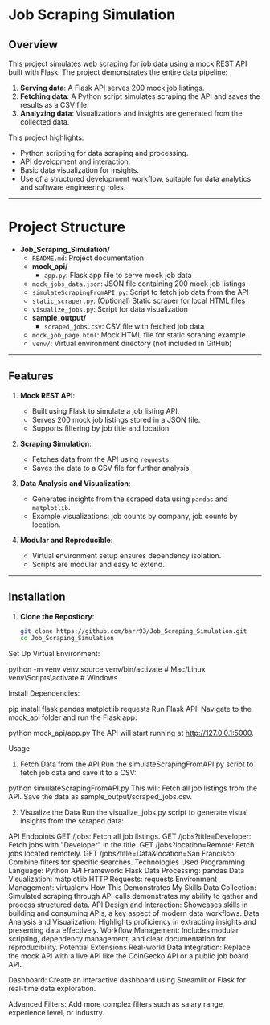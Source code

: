 # **Job Scraping Simulation**

## **Overview**
This project simulates web scraping for job data using a mock REST API built with Flask. The project demonstrates the entire data pipeline:
1. **Serving data**: A Flask API serves 200 mock job listings.
2. **Fetching data**: A Python script simulates scraping the API and saves the results as a CSV file.
3. **Analyzing data**: Visualizations and insights are generated from the collected data.

This project highlights:
- Python scripting for data scraping and processing.
- API development and interaction.
- Basic data visualization for insights.
- Use of a structured development workflow, suitable for data analytics and software engineering roles.

---


# Project Structure

- **Job_Scraping_Simulation/**
  - `README.md`: Project documentation
  - **mock_api/**
    - `app.py`: Flask app file to serve mock job data
  - `mock_jobs_data.json`: JSON file containing 200 mock job listings
  - `simulateScrapingFromAPI.py`: Script to fetch job data from the API
  - `static_scraper.py`: (Optional) Static scraper for local HTML files
  - `visualize_jobs.py`: Script for data visualization
  - **sample_output/**
    - `scraped_jobs.csv`: CSV file with fetched job data
  - `mock_job_page.html`: Mock HTML file for static scraping example
  - `venv/`: Virtual environment directory (not included in GitHub)


---

## **Features**
1. **Mock REST API**:
   - Built using Flask to simulate a job listing API.
   - Serves 200 mock job listings stored in a JSON file.
   - Supports filtering by job title and location.

2. **Scraping Simulation**:
   - Fetches data from the API using `requests`.
   - Saves the data to a CSV file for further analysis.

3. **Data Analysis and Visualization**:
   - Generates insights from the scraped data using `pandas` and `matplotlib`.
   - Example visualizations: job counts by company, job counts by location.

4. **Modular and Reproducible**:
   - Virtual environment setup ensures dependency isolation.
   - Scripts are modular and easy to extend.

---

## **Installation**
1. **Clone the Repository**:
   ```bash
   git clone https://github.com/barr93/Job_Scraping_Simulation.git
   cd Job_Scraping_Simulation
Set Up Virtual Environment:

python -m venv venv
source venv/bin/activate  # Mac/Linux
venv\Scripts\activate     # Windows

Install Dependencies:

pip install flask pandas matplotlib requests
Run Flask API: Navigate to the mock_api folder and run the Flask app:


python mock_api/app.py
The API will start running at http://127.0.0.1:5000.

Usage
1. Fetch Data from the API
Run the simulateScrapingFromAPI.py script to fetch job data and save it to a CSV:


python simulateScrapingFromAPI.py
This will:
Fetch all job listings from the API.
Save the data as sample_output/scraped_jobs.csv.

2. Visualize the Data
Run the visualize_jobs.py script to generate visual insights from the scraped data:


API Endpoints
GET /jobs: Fetch all job listings.
GET /jobs?title=Developer: Fetch jobs with "Developer" in the title.
GET /jobs?location=Remote: Fetch jobs located remotely.
GET /jobs?title=Data&location=San Francisco: Combine filters for specific searches.
Technologies Used
Programming Language: Python
API Framework: Flask
Data Processing: pandas
Data Visualization: matplotlib
HTTP Requests: requests
Environment Management: virtualenv
How This Demonstrates My Skills
Data Collection: Simulated scraping through API calls demonstrates my ability to gather and process structured data.
API Design and Interaction: Showcases skills in building and consuming APIs, a key aspect of modern data workflows.
Data Analysis and Visualization: Highlights proficiency in extracting insights and presenting data effectively.
Workflow Management: Includes modular scripting, dependency management, and clear documentation for reproducibility.
Potential Extensions
Real-world Data Integration: Replace the mock API with a live API like the CoinGecko API or a public job board API.

Dashboard: Create an interactive dashboard using Streamlit or Flask for real-time data exploration.

Advanced Filters: Add more complex filters such as salary range, experience level, or industry.
